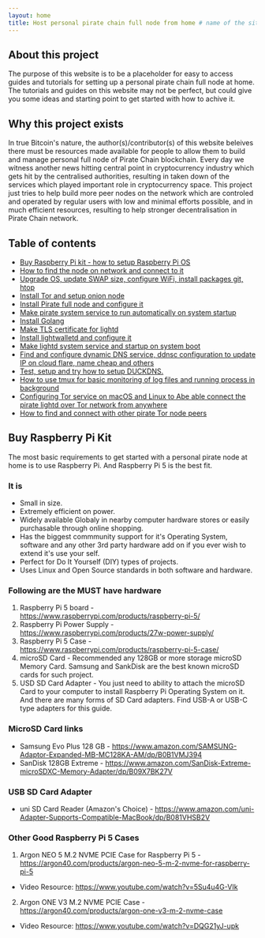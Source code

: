 ```yaml
---
layout: home
title: Host personal pirate chain full node from home # name of the site
---
```


## About this project

The purpose of this website is to be a placeholder for easy to access guides and tutorials for setting up a personal pirate chain full node at home.
The tutorials and guides on this website may not be perfect, but could give you some ideas and starting point to get started with how to achive it.

## Why this project exists

In true Bitcoin's nature, the author(s)/contributor(s) of this website beleives there must be resources made available for people to allow them to build and manage personal full node of Pirate Chain blockchain. Every day we witness another news hitting central point in cryptocurrency industry which gets hit by the centralised authorities, resulting in taken down of the services which played important role in cryptocurrency space. This project just tries to help build more peer nodes on the network which are controled and operated by regular users with low and minimal efforts possible, and in much efficient resources, resulting to help stronger decentralisation in Pirate Chain network.

## Table of contents

- [Buy Raspberry Pi kit - how to setup Raspberry Pi OS](#buy-raspberry-pi-kit)
- [How to find the node on network and connect to it](#)
- [Upgrade OS, update SWAP size, configure WiFi, install packages git, htop](#)
- [Install Tor and setup onion node](#)
- [Install Pirate full node and configure it](#)
- [Make pirate system service to run automatically on system startup](#)
- [Install Golang](#)
- [Make TLS certificate for lightd](#)
- [Install lightwalletd and configure it](#)
- [Make lightd system service and startup on system boot](#)
- [Find and configure dynamic DNS service, ddnsc configuration to update IP on cloud flare, name cheap and others](#)
- [Test, setup and try how to setup DUCKDNS.](#)
- [How to use tmux for basic monitoring of log files and running process in background ](#)
- [Configuring Tor service on macOS and Linux to Abe able connect the pirate lightd over Tor network from anywhere](#)
- [How to find and connect with other pirate Tor node peers](#)


## Buy Raspberry Pi Kit

The most basic requirements to get started with a personal pirate node at home is to use Raspberry Pi.
And Raspberry Pi 5 is the best fit.

### It is

 - Small in size.
 - Extremely efficient on power.
 - Widely available Globaly in nearby computer hardware stores or easily purchasable through online shopping.
 - Has the biggest commmunity support for it's Operating System, software and any other 3rd party hardware add on if you ever wish to extend it's use your self.
 - Perfect for Do It Yourself (DIY) types of projects.
 - Uses Linux and Open Source standards in both software and hardware.

### Following are the MUST have hardware

 1. Raspberry Pi 5 board - https://www.raspberrypi.com/products/raspberry-pi-5/
 2. Raspberry Pi Power Supply - https://www.raspberrypi.com/products/27w-power-supply/
 3. Raspberry Pi 5 Case - https://www.raspberrypi.com/products/raspberry-pi-5-case/
 4. microSD Card - Recommended any 128GB or more storage microSD Memory Card. Samsung and SankDisk are the best known microSD cards for such project.
 5. USD SD Card Adapter - You just need to ability to attach the microSD Card to your computer to install Raspberry Pi Operating System on it. And there are many forms of SD Card adapters. Find USB-A or USB-C type adapters for this guide.

### MicroSD Card links

 - Samsung Evo Plus 128 GB - https://www.amazon.com/SAMSUNG-Adaptor-Expanded-MB-MC128KA-AM/dp/B0B1VMJ394
 - SanDisk 128GB Extreme - https://www.amazon.com/SanDisk-Extreme-microSDXC-Memory-Adapter/dp/B09X7BK27V

### USB SD Card Adapter

 - uni SD Card Reader (Amazon's Choice) - https://www.amazon.com/uni-Adapter-Supports-Compatible-MacBook/dp/B081VHSB2V

### Other Good Raspberry Pi 5 Cases

 1. Argon NEO 5 M.2 NVME PCIE Case for Raspberry Pi 5 - https://argon40.com/products/argon-neo-5-m-2-nvme-for-raspberry-pi-5
 - Video Resource: https://www.youtube.com/watch?v=5Su4u4G-VIk

 2. Argon ONE V3 M.2 NVME PCIE Case - https://argon40.com/products/argon-one-v3-m-2-nvme-case
 - Video Resource: https://www.youtube.com/watch?v=DQG21yJ-upk

